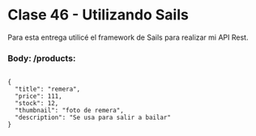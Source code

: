 # Clase 46 - Utilizando Sails

Para esta entrega utilicé el framework de Sails para realizar mi API Rest.

### Body: /products:
```

{ 
  "title": "remera", 
  "price": 111,   
  "stock": 12, 
  "thumbnail": "foto de remera",  
  "description": "Se usa para salir a bailar" 
}

```
